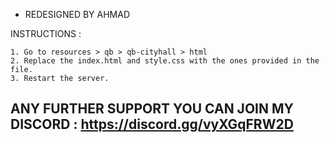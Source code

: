 - REDESIGNED BY AHMAD

INSTRUCTIONS :
```
1. Go to resources > qb > qb-cityhall > html 
2. Replace the index.html and style.css with the ones provided in the file.
3. Restart the server.
```
## ANY FURTHER SUPPORT YOU CAN JOIN MY DISCORD : https://discord.gg/vyXGqFRW2D
